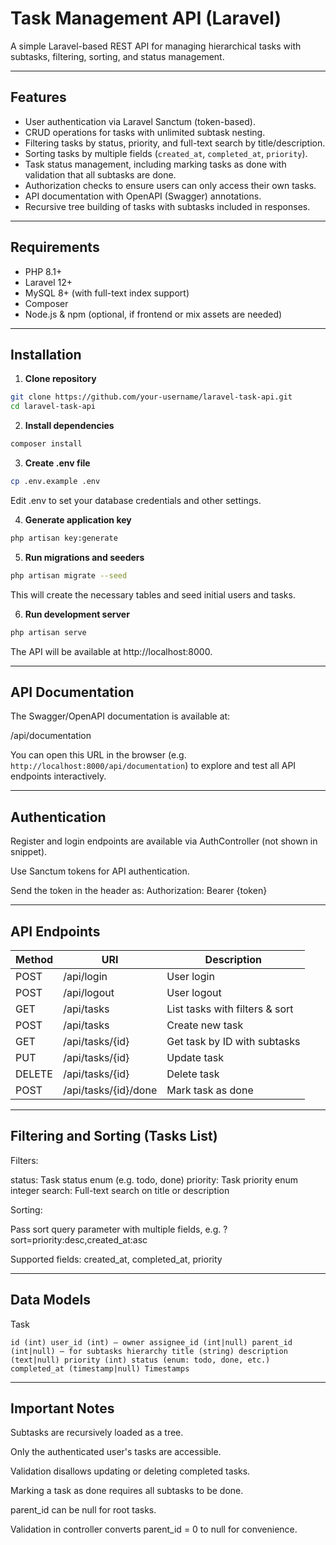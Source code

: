 # Task Management API (Laravel)

A simple Laravel-based REST API for managing hierarchical tasks with subtasks, filtering, sorting, and status management.

---

## Features

- User authentication via Laravel Sanctum (token-based).
- CRUD operations for tasks with unlimited subtask nesting.
- Filtering tasks by status, priority, and full-text search by title/description.
- Sorting tasks by multiple fields (`created_at`, `completed_at`, `priority`).
- Task status management, including marking tasks as done with validation that all subtasks are done.
- Authorization checks to ensure users can only access their own tasks.
- API documentation with OpenAPI (Swagger) annotations.
- Recursive tree building of tasks with subtasks included in responses.

---

## Requirements

- PHP 8.1+
- Laravel 12+
- MySQL 8+ (with full-text index support)
- Composer
- Node.js & npm (optional, if frontend or mix assets are needed)

---

## Installation

1. **Clone repository**

```bash
git clone https://github.com/your-username/laravel-task-api.git
cd laravel-task-api
```

2. **Install dependencies**

```bash
composer install
```

3. **Create .env file**

```bash
cp .env.example .env
```

Edit .env to set your database credentials and other settings.

4. **Generate application key**

```bash
php artisan key:generate
```

5. **Run migrations and seeders**

```bash
php artisan migrate --seed
```

This will create the necessary tables and seed initial users and tasks.

6. **Run development server**

```bash
php artisan serve
```

The API will be available at http://localhost:8000.

---

## API Documentation

The Swagger/OpenAPI documentation is available at:

/api/documentation

You can open this URL in the browser (e.g. `http://localhost:8000/api/documentation`) to explore and test all API endpoints interactively.

---

## Authentication

Register and login endpoints are available via AuthController (not shown in snippet).

Use Sanctum tokens for API authentication.

Send the token in the header as:
Authorization: Bearer {token}

---

## API Endpoints

| Method | URI                   | Description                    |
|--------|------------------------|--------------------------------|
| POST   | /api/login             | User login                     |
| POST   | /api/logout            | User logout                    |
| GET    | /api/tasks             | List tasks with filters & sort |
| POST   | /api/tasks             | Create new task                |
| GET    | /api/tasks/{id}        | Get task by ID with subtasks   |
| PUT    | /api/tasks/{id}        | Update task                    |
| DELETE | /api/tasks/{id}        | Delete task                    |
| POST   | /api/tasks/{id}/done   | Mark task as done              |

---

## Filtering and Sorting (Tasks List)

Filters:

status: Task status enum (e.g. todo, done)
priority: Task priority enum integer
search: Full-text search on title or description

Sorting:

Pass sort query parameter with multiple fields, e.g.
?sort=priority:desc,created_at:asc

Supported fields: created_at, completed_at, priority

---

## Data Models

Task

`
id (int)
user_id (int) — owner
assignee_id (int|null)
parent_id (int|null) — for subtasks hierarchy
title (string)
description (text|null)
priority (int)
status (enum: todo, done, etc.)
completed_at (timestamp|null)
Timestamps
`

---

## Important Notes

Subtasks are recursively loaded as a tree.

Only the authenticated user's tasks are accessible.

Validation disallows updating or deleting completed tasks.

Marking a task as done requires all subtasks to be done.

parent_id can be null for root tasks.

Validation in controller converts parent_id = 0 to null for convenience.
